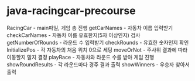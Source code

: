 # java-racingcar-precourse

RacingCar - main파일, 게임 총 진행
getCarNames - 자동차 이름 입력받기
checkCarNames - 자동차 이름 유효한지(5자 이상인지) 검사
getNumberOfRounds - 라운드 수 입력받기
checkRounds - 유효한 숫자인지 확인
InitializePos - 각 자동차의 처음 위치 0으로 세팅
moveOrNot - 주사위 결과에 따라 이동할지 말지 결정
playRace - 자동차와 라운드 수를 받아 게임 진행
showRoundResults - 각 라운드마다 경주 결과 출력
showWinners - 우승자 찾아서 출력
